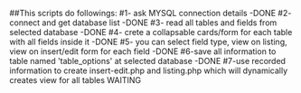 ##This scripts do followings:
#1- ask MYSQL connection details -DONE
#2- connect and get database list -DONE
#3- read all tables and fields from selected database -DONE
#4- crete a collapsable cards/form for each table with all fields inside it -DONE
#5- you can select field type, view on listing, view on insert/edit form for each field -DONE
#6-save all information to table named 'table_options' at selected database -DONE
#7-use recorded information to create insert-edit.php and listing.php which will dynamically creates view for all tables WAITING
